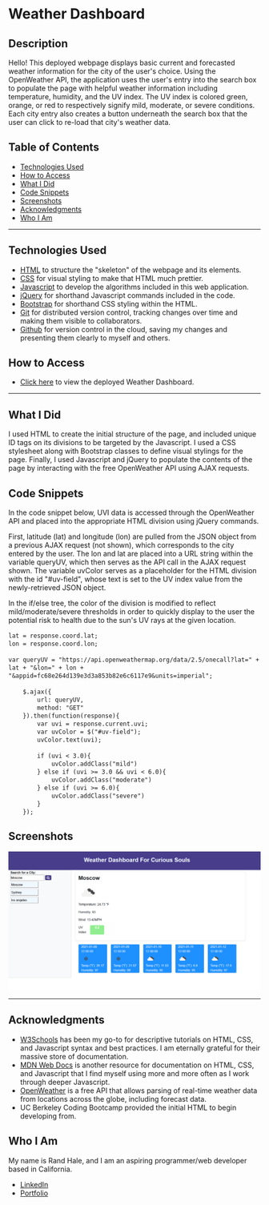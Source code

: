 # Weather Dashboard

## Description
Hello! This deployed webpage displays basic current and forecasted weather information for the city of the user's choice. Using the OpenWeather API, the application uses the user's entry into the search box to populate the page with helpful weather information including temperature, humidity, and the UV index. The UV index is colored green, orange, or red to respectively signify mild, moderate, or severe conditions. Each city entry also creates a button underneath the search box that the user can click to re-load that city's weather data.


## Table of Contents
* [Technologies Used](#technologies-used)
* [How to Access](#how-to-access)
* [What I Did](#what-i-did)
* [Code Snippets](#code-snippets)
* [Screenshots](#screenshots)
* [Acknowledgments](#acknowledgments*)
* [Who I Am](#who-i-am)

---

## Technologies Used
* [HTML](https://www.w3schools.com/html/) to structure the "skeleton" of the webpage and its elements.
* [CSS](https://www.w3schools.com/css/) for visual styling to make that HTML much prettier.
* [Javascript](https://www.javascript.com/) to develop the algorithms included in this web application.
* [jQuery](https://api.jquery.com/) for shorthand Javascript commands included in the code.
* [Bootstrap](https://getbootstrap.com/) for shorthand CSS styling within the HTML.
* [Git](https://git-scm.com/) for distributed version control, tracking changes over time and making them visible to collaborators.
* [Github](https://github.com/) for version control in the cloud, saving my changes and presenting them clearly to myself and others.

## How to Access
* [Click here](https://prophetrand.github.io/weather-api-dashboard/) to view the deployed Weather Dashboard.

---

## What I Did
I used HTML to create the initial structure of the page, and included unique ID tags on its divisions to be targeted by the Javascript. I used a CSS stylesheet along with Bootstrap classes to define visual stylings for the page. Finally, I used Javascript and jQuery to populate the contents of the page by interacting with the free OpenWeather API using AJAX requests.

## Code Snippets 
In the code snippet below, UVI data is accessed through the OpenWeather API and placed into the appropriate HTML division using jQuery commands.

First, latitude (lat) and longitude (lon) are pulled from the JSON object from a previous AJAX request (not shown), which corresponds to the city entered by the user. The lon and lat are placed into a URL string within the variable queryUV, which then serves as the API call in the AJAX request shown. The variable uvColor serves as a placeholder for the HTML division with the id "#uv-field", whose text is set to the UV index value from the newly-retrieved JSON object.

In the if/else tree, the color of the division is modified to reflect mild/moderate/severe thresholds in order to quickly display to the user the potential risk to health due to the sun's UV rays at the given location.

```
lat = response.coord.lat;
lon = response.coord.lon;

var queryUV = "https://api.openweathermap.org/data/2.5/onecall?lat=" + lat + "&lon=" + lon + "&appid=fc68e264d139e3d3a853b82e6c6117e9&units=imperial";

    $.ajax({
        url: queryUV,
        method: "GET"
    }).then(function(response){
        var uvi = response.current.uvi;
        var uvColor = $("#uv-field");
        uvColor.text(uvi);

        if (uvi < 3.0){
            uvColor.addClass("mild")
        } else if (uvi >= 3.0 && uvi < 6.0){
            uvColor.addClass("moderate")
        } else if (uvi >= 6.0){
            uvColor.addClass("severe")
        }
    });
```

## Screenshots


![example](example-weather.PNG)

---

## Acknowledgments
* [W3Schools](https://www.w3schools.com/) has been my go-to for descriptive tutorials on HTML, CSS, and Javascript syntax and best practices. I am eternally grateful for their massive store of documentation.
* [MDN Web Docs](https://developer.mozilla.org/en-US/) is another resource for documentation on HTML, CSS, and Javascript that I find myself using more and more often as I work through deeper Javascript.
* [OpenWeather](https://openweathermap.org/) is a free API that allows parsing of real-time weather data from locations across the globe, including forecast data.
* UC Berkeley Coding Bootcamp provided the initial HTML to begin developing from.


## Who I Am
My name is Rand Hale, and I am an aspiring programmer/web developer based in California.

* [LinkedIn](https://www.linkedin.com/in/rand-hale-83ba389b/)
* [Portfolio](https://prophetrand.github.io/my-responsive-portfolio/)